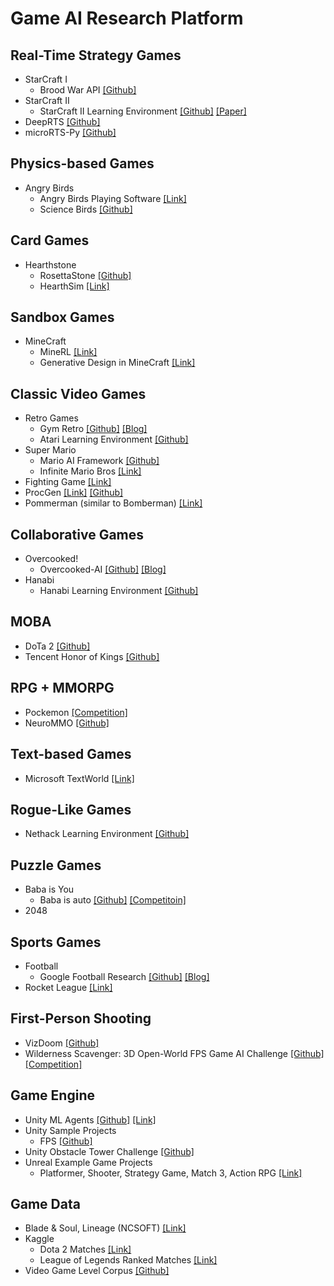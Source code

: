 # Game AI Research Platform 

## Real-Time Strategy Games 
- StarCraft I 
  - Brood War API [[Github]](https://github.com/bwapi/bwapi) 
- StarCraft II 
  - StarCraft II Learning Environment [[Github]](https://github.com/deepmind/pysc2) [[Paper]](https://arxiv.org/pdf/1708.04782.pdf) 
- DeepRTS [[Github]](https://github.com/cair/deep-rts) 
- microRTS-Py [[Github]](https://github.com/Farama-Foundation/MicroRTS-Py) 

## Physics-based Games 
- Angry Birds 
  - Angry Birds Playing Software [[Link]](http://aibirds.org/basic-game-playing-software.html)
  - Science Birds [[Github]](https://github.com/lucasnfe/science-birds) 

## Card Games 
- Hearthstone 
  - RosettaStone [[Github]](https://github.com/utilForever/RosettaStone) 
  - HearthSim [[Link]](https://hearthsim.info/) 
  
## Sandbox Games 
- MineCraft 
  - MineRL [[Link]](https://minerl.io/) 
  - Generative Design in MineCraft [[Link]](https://gendesignmc.engineering.nyu.edu/) 

## Classic Video Games
- Retro Games
  - Gym Retro [[Github]](https://github.com/openai/retro) [[Blog]](https://openai.com/blog/gym-retro/) 
  - Atari Learning Environment [[Github]](https://github.com/mgbellemare/Arcade-Learning-Environment) 
- Super Mario 
  - Mario AI Framework [[Github]](https://github.com/amidos2006/Mario-AI-Framework) 
  - Infinite Mario Bros [[Link]](http://julian.togelius.com/mariocompetition2009/) 
- Fighting Game [[Link]](https://www.ice.ci.ritsumei.ac.jp/~ftgaic/) 
- ProcGen [[Link]](https://openai.com/blog/procgen-benchmark/) [[Github]](https://openai.com/blog/procgen-benchmark/) 
- Pommerman (similar to Bomberman) [[Link]](https://www.pommerman.com/) 

## Collaborative Games 
- Overcooked!
  - Overcooked-AI [[Github]](https://github.com/HumanCompatibleAI/overcooked_ai) [[Blog]](https://bair.berkeley.edu/blog/2019/10/21/coordination/) 
- Hanabi 
  - Hanabi Learning Environment [[Github]](https://github.com/deepmind/hanabi-learning-environment) 

## MOBA 
- DoTa 2 [[Github]](https://github.com/ellakk/5v5dota2ai-framework) 
- Tencent Honor of Kings [[Github]](https://github.com/tencent-ailab/hok_env) 

## RPG + MMORPG
- Pockemon [[Competition]](https://gitlab.com/DracoStriker/pokemon-vgc-engine/-/wikis/home) 
- NeuroMMO [[Github]](https://github.com/NeuralMMO/environment) 

## Text-based Games
- Microsoft TextWorld [[Link]](https://www.microsoft.com/en-us/research/project/textworld/) 

## Rogue-Like Games
- Nethack Learning Environment [[Github]](https://github.com/facebookresearch/nle) 

## Puzzle Games
- Baba is You
  - Baba is auto [[Github]](https://github.com/utilForever/baba-is-auto) [[Competitoin]](http://keke-ai-competition.com/) 
- 2048 

## Sports Games
- Football 
  - Google Football Research [[Github]](https://github.com/google-research/football) [[Blog]](https://ai.googleblog.com/2019/06/introducing-google-research-football.html) 
- Rocket League [[Link]](https://rlbot.org/) 

## First-Person Shooting
- VizDoom [[Github]](https://github.com/mwydmuch/ViZDoom) 
- Wilderness Scavenger: 3D Open-World FPS Game AI Challenge [[Github]](https://github.com/inspirai/wilderness-scavenger) [[Competition]](https://sites.google.com/view/inspirai-wildscav-cog2022/home) 

## Game Engine
- Unity ML Agents [[Github]](https://github.com/Unity-Technologies/ml-agents) [[Link]](https://unity.com/products/machine-learning-agents) 
- Unity Sample Projects
  - FPS [[Github]](https://github.com/Unity-Technologies/FPSSample) 
- Unity Obstacle Tower Challenge [[Github]](https://github.com/Unity-Technologies/obstacle-tower-challenge) 
- Unreal Example Game Projects
  - Platformer, Shooter, Strategy Game, Match 3, Action RPG [[Link]](https://docs.unrealengine.com/4.27/en-US/Resources/SampleGames/)

## Game Data
- Blade & Soul, Lineage (NCSOFT) [[Link]](https://danbi-ncsoft.github.io/OpenData/) 
- Kaggle 
  - Dota 2 Matches [[Link]](https://www.kaggle.com/datasets/devinanzelmo/dota-2-matches) 
  - League of Legends Ranked Matches [[Link]](https://www.kaggle.com/datasets/paololol/league-of-legends-ranked-matches) 
- Video Game Level Corpus [[Github]](https://github.com/TheVGLC/TheVGLC) 

